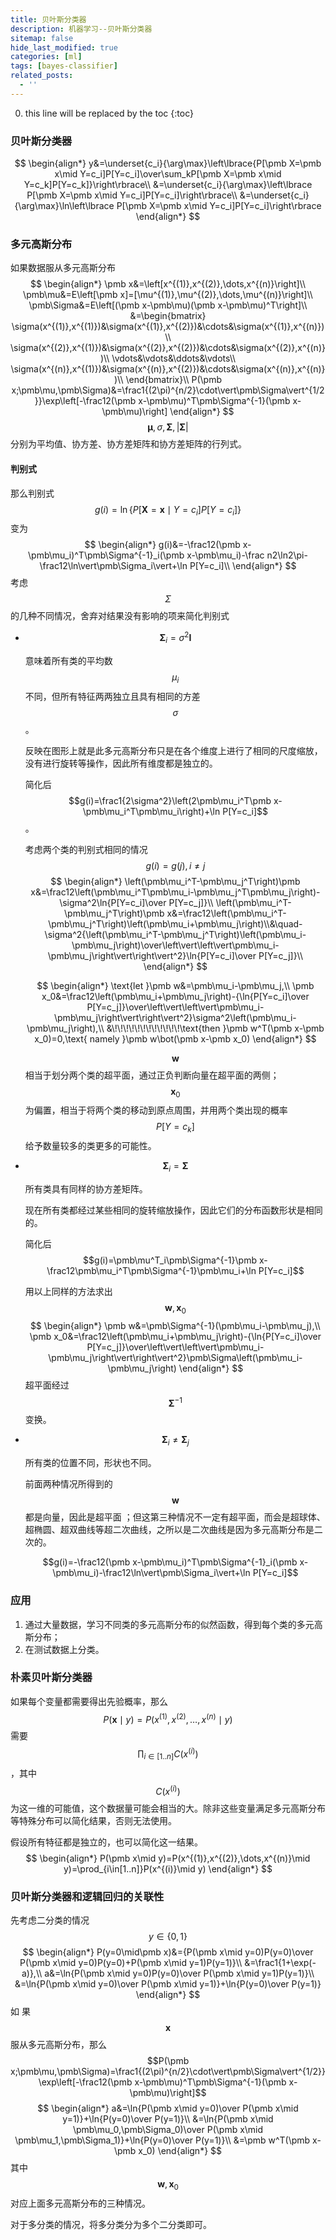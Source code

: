 ```yaml
---
title: 贝叶斯分类器
description: 机器学习--贝叶斯分类器
sitemap: false
hide_last_modified: true
categories: [ml]
tags: [bayes-classifier]
related_posts:
  - ''
---
```


0. this line will be replaced by the toc
{:toc}

### 贝叶斯分类器

$$
\begin{align*}
y&=\underset{c_i}{\arg\max}\left\lbrace{P[\pmb X=\pmb x\mid Y=c_i]P[Y=c_i]\over\sum_kP[\pmb X=\pmb x\mid Y=c_k]P[Y=c_k]}\right\rbrace\\
&=\underset{c_i}{\arg\max}\left\lbrace P[\pmb X=\pmb x\mid Y=c_i]P[Y=c_i]\right\rbrace\\
&=\underset{c_i}{\arg\max}\ln\left\lbrace P[\pmb X=\pmb x\mid Y=c_i]P[Y=c_i]\right\rbrace
\end{align*}
$$

### 多元高斯分布

如果数据服从多元高斯分布
$$
\begin{align*}
\pmb x&=\left[x^{(1)},x^{(2)},\dots,x^{(n)}\right]\\
\pmb\mu&=E\left[\pmb x]=[\mu^{(1)},\mu^{(2)},\dots,\mu^{(n)}\right]\\
\pmb\Sigma&=E\left[(\pmb x-\pmb\mu)(\pmb x-\pmb\mu)^T\right]\\
&=\begin{bmatrix}
\sigma(x^{(1)},x^{(1)})&\sigma(x^{(1)},x^{(2)})&\cdots&\sigma(x^{(1)},x^{(n)})\\
\sigma(x^{(2)},x^{(1)})&\sigma(x^{(2)},x^{(2)})&\cdots&\sigma(x^{(2)},x^{(n)})\\
\vdots&\vdots&\ddots&\vdots\\
\sigma(x^{(n)},x^{(1)})&\sigma(x^{(n)},x^{(2)})&\cdots&\sigma(x^{(n)},x^{(n)})\\
\end{bmatrix}\\
P(\pmb x;\pmb\mu,\pmb\Sigma)&=\frac1{(2\pi)^{n/2}\cdot\vert\pmb\Sigma\vert^{1/2}}\exp\left[-\frac12(\pmb x-\pmb\mu)^T\pmb\Sigma^{-1}(\pmb x-\pmb\mu)\right]
\end{align*}
$$
$$\pmb\mu,\sigma,\pmb\Sigma,\vert\pmb\Sigma\vert$$ 分别为平均值、协方差、协方差矩阵和协方差矩阵的行列式。

#### 判别式

那么判别式 $$g(i)=\ln\left\lbrace P[\pmb X=\pmb x\mid Y=c_i]P[Y=c_i]\right\rbrace$$ 变为
$$
\begin{align*}
g(i)&=-\frac12(\pmb x-\pmb\mu_i)^T\pmb\Sigma^{-1}_i(\pmb x-\pmb\mu_i)-\frac n2\ln2\pi-\frac12\ln\vert\pmb\Sigma_i\vert+\ln P[Y=c_i]\\
\end{align*}
$$
考虑 $$\Sigma$$ 的几种不同情况，舍弃对结果没有影响的项来简化判别式

- $$\pmb\Sigma_i=\sigma^2\pmb I$$

  意味着所有类的平均数 $$\mu_i$$ 不同，但所有特征两两独立且具有相同的方差 $$\sigma$$。

  反映在图形上就是此多元高斯分布只是在各个维度上进行了相同的尺度缩放，没有进行旋转等操作，因此所有维度都是独立的。

  简化后 $$g(i)=\frac1{2\sigma^2}\left(2\pmb\mu_i^T\pmb x-\pmb\mu_i^T\pmb\mu_i\right)+\ln P[Y=c_i]$$。

  考虑两个类的判别式相同的情况 $$g(i)=g(j),i\ne j$$
  $$
  \begin{align*}
  \left(\pmb\mu_i^T-\pmb\mu_j^T\right)\pmb x&=\frac12\left(\pmb\mu_i^T\pmb\mu_i-\pmb\mu_j^T\pmb\mu_j\right)-\sigma^2\ln{P[Y=c_i]\over P[Y=c_j]}\\
  \left(\pmb\mu_i^T-\pmb\mu_j^T\right)\pmb x&=\frac12\left(\pmb\mu_i^T-\pmb\mu_j^T\right)\left(\pmb\mu_i+\pmb\mu_j\right)\\&\quad-\sigma^2{\left(\pmb\mu_i^T-\pmb\mu_j^T\right)\left(\pmb\mu_i-\pmb\mu_j\right)\over\left\vert\left\vert\pmb\mu_i-\pmb\mu_j\right\vert\right\vert^2}\ln{P[Y=c_i]\over P[Y=c_j]}\\
  \end{align*}
  $$

  $$
  \begin{align*}
  \text{let }\pmb w&=\pmb\mu_i-\pmb\mu_j,\\
  \pmb x_0&=\frac12\left(\pmb\mu_i+\pmb\mu_j\right)-{\ln{P[Y=c_i]\over P[Y=c_j]}\over\left\vert\left\vert\pmb\mu_i-\pmb\mu_j\right\vert\right\vert^2}\sigma^2\left(\pmb\mu_i-\pmb\mu_j\right),\\
  &\!\!\!\!\!\!\!\!\!\!\!\!\text{then }\pmb w^T(\pmb x-\pmb x_0)=0,\text{ namely }\pmb w\bot(\pmb x-\pmb x_0)
  \end{align*}
  $$

  $$\pmb w$$ 相当于划分两个类的超平面，通过正负判断向量在超平面的两侧；$$\pmb x_0$$ 为偏置，相当于将两个类的移动到原点周围，并用两个类出现的概率 $$P[Y=c_k]$$ 给予数量较多的类更多的可能性。

- $$\pmb\Sigma_i=\pmb\Sigma$$

  所有类具有同样的协方差矩阵。

  现在所有类都经过某些相同的旋转缩放操作，因此它们的分布函数形状是相同的。

  简化后 $$g(i)=\pmb\mu^T_i\pmb\Sigma^{-1}\pmb x-\frac12\pmb\mu_i^T\pmb\Sigma^{-1}\pmb\mu_i+\ln P[Y=c_i]$$

  用以上同样的方法求出 $$\pmb w,\pmb x_0$$
  $$
  \begin{align*}
  \pmb w&=\pmb\Sigma^{-1}(\pmb\mu_i-\pmb\mu_j),\\
  \pmb x_0&=\frac12\left(\pmb\mu_i+\pmb\mu_j\right)-{\ln{P[Y=c_i]\over P[Y=c_j]}\over\left\vert\left\vert\pmb\mu_i-\pmb\mu_j\right\vert\right\vert^2}\pmb\Sigma\left(\pmb\mu_i-\pmb\mu_j\right)
  \end{align*}
  $$
  超平面经过 $$\pmb\Sigma^{-1}$$ 变换。

- $$\pmb\Sigma_i\ne\pmb\Sigma_j$$

  所有类的位置不同，形状也不同。

  前面两种情况所得到的$$\pmb w$$ 都是向量，因此是超平面 ；但这第三种情况不一定有超平面，而会是超球体、超椭圆、超双曲线等超二次曲线，之所以是二次曲线是因为多元高斯分布是二次的。

  $$g(i)=-\frac12(\pmb x-\pmb\mu_i)^T\pmb\Sigma^{-1}_i(\pmb x-\pmb\mu_i)-\frac12\ln\vert\pmb\Sigma_i\vert+\ln P[Y=c_i]$$

### 应用

1. 通过大量数据，学习不同类的多元高斯分布的似然函数，得到每个类的多元高斯分布；
2. 在测试数据上分类。

### 朴素贝叶斯分类器

如果每个变量都需要得出先验概率，那么 $$P(\pmb x\mid y)=P(x^{(1)},x^{(2)},\dots,x^{(n)}\mid y)$$ 需要 $$\prod_{i\in[1..n]}C(x^{(i)})$$，其中 $$C(x^{(i)})$$ 为这一维的可能值，这个数据量可能会相当的大。除非这些变量满足多元高斯分布等特殊分布可以简化结果，否则无法使用。

假设所有特征都是独立的，也可以简化这一结果。
$$
\begin{align*}
P(\pmb x\mid y)=P(x^{(1)},x^{(2)},\dots,x^{(n)}\mid y)=\prod_{i\in[1..n]}P(x^{(i)}\mid y)
\end{align*}
$$



### 贝叶斯分类器和逻辑回归的关联性

先考虑二分类的情况 $$y\in\lbrace0,1\rbrace$$
$$
\begin{align*}
P(y=0\mid\pmb x)&={P(\pmb x\mid y=0)P(y=0)\over P(\pmb x\mid y=0)P(y=0)+P(\pmb x\mid y=1)P(y=1)}\\
&=\frac1{1+\exp(-a)},\\
a&=\ln{P(\pmb x\mid y=0)P(y=0)\over P(\pmb x\mid y=1)P(y=1)}\\
&=\ln{P(\pmb x\mid y=0)\over P(\pmb x\mid y=1)}+\ln{P(y=0)\over P(y=1)}
\end{align*}
$$
如 果 $$\pmb x$$ 服从多元高斯分布，那么 $$P(\pmb x;\pmb\mu,\pmb\Sigma)=\frac1{(2\pi)^{n/2}\cdot\vert\pmb\Sigma\vert^{1/2}}\exp\left[-\frac12(\pmb x-\pmb\mu)^T\pmb\Sigma^{-1}(\pmb x-\pmb\mu)\right]$$
$$
\begin{align*}
a&=\ln{P(\pmb x\mid y=0)\over P(\pmb x\mid y=1)}+\ln{P(y=0)\over P(y=1)}\\
&=\ln{P(\pmb x\mid \pmb\mu_0,\pmb\Sigma_0)\over P(\pmb x\mid \pmb\mu_1,\pmb\Sigma_1)}+\ln{P(y=0)\over P(y=1)}\\
&=\pmb w^T(\pmb x-\pmb x_0)
\end{align*}
$$
其中 $$\pmb w,\pmb x_0$$ 对应上面多元高斯分布的三种情况。

对于多分类的情况，将多分类分为多个二分类即可。